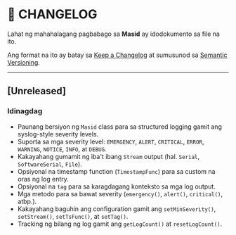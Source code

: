 # 📝 CHANGELOG

Lahat ng mahahalagang pagbabago sa **Masid** ay idodokumento sa file na ito.

Ang format na ito ay batay sa [Keep a Changelog](https://keepachangelog.com/en/1.0.0/) at sumusunod sa [Semantic Versioning](https://semver.org/).

---

## [Unreleased]

### Idinagdag
- Paunang bersiyon ng `Masid` class para sa structured logging gamit ang syslog-style severity levels.
- Suporta sa mga severity level: `EMERGENCY`, `ALERT`, `CRITICAL`, `ERROR`, `WARNING`, `NOTICE`, `INFO`, at `DEBUG`.
- Kakayahang gumamit ng iba't ibang `Stream` output (hal. `Serial`, `SoftwareSerial`, `File`).
- Opsiyonal na timestamp function (`TimestampFunc`) para sa custom na oras ng log entry.
- Opsiyonal na `tag` para sa karagdagang konteksto sa mga log output.
- Mga metodo para sa bawat severity (`emergency()`, `alert()`, `critical()`, atbp.).
- Kakayahang baguhin ang configuration gamit ang `setMinSeverity()`, `setStream()`, `setTsFunc()`, at `setTag()`.
- Tracking ng bilang ng log gamit ang `getLogCount()` at `resetLogCount()`.